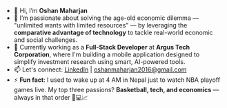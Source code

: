 - 👋 Hi, I’m **Oshan Maharjan**
- 👀 I’m passionate about solving the age-old economic dilemma — "unlimited wants with limited resources" — by leveraging the **comparative advantage of technology** to tackle real-world economic and social challenges.
- 🌱 Currently working as a **Full-Stack Developer** at **Argus Tech Corporation**, where I'm building a mobile application designed to simplify investment research using smart, AI-powered tools.
- 📫 Let's connect: [LinkedIn](https://www.linkedin.com/in/oshan-maharjan/) | oshanmaharjan2016@gmail.com
- ⚡ **Fun fact**: I used to wake up at 4 AM in Nepal just to watch NBA playoff games live. My top three passions? **Basketball, tech, and economics** — always in that order 🏀💻📈

